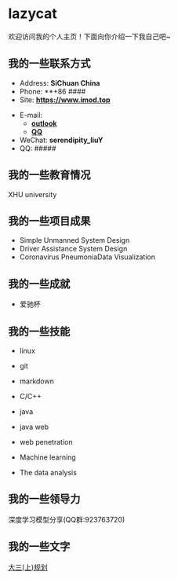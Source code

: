 # lazycat

欢迎访问我的个人主页！下面向你介绍一下我自己吧~

<!-- slide -->

## 我的一些联系方式

- Address: **SiChuan  China**
- Phone: **+86 ####
- Site: **<https://www.imod.top>**

<!-- slide vertical=true -->

- E-mail:
  - **[outlook](mailto:verylazycat@outlook.com)**
  - **[QQ](mailto:1647495684@qq.com)**
- WeChat: **serendipity_liuY**
- QQ: #####

<!-- slide -->

## 我的一些教育情况

<!-- slide vertical=true -->

XHU university

<!-- slide -->

## 我的一些项目成果

<!-- slide vertical=true -->

- Simple Unmanned System Design
- Driver Assistance System Design
- Coronavirus PneumoniaData Visualization

<!-- slide -->

## 我的一些成就

<!-- slide vertical=true -->



- 爱驰杯

  

<!-- slide vertical=true -->



<!-- slide -->

## 我的一些技能

<!-- slide vertical=true -->



- linux

- git

- markdown

  

<!-- slide vertical=true -->



- C/C++

- java

- java web

- web penetration

- Machine learning

- The data analysis

  

<!-- slide -->

## 我的一些领导力

深度学习模型分享(QQ群:923763720)



<!-- slide -->



## 我的一些文字

[大三(上)规划](/_posts/2020-06-11-大三上计划.md)

<!-- slide vertical=true -->

